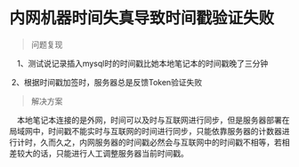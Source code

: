 # 内网机器时间失真导致时间戳验证失败



> 问题复现

​	　1、测试说记录插入mysql时的时间戳比她本地笔记本的时间戳晚了三分钟

​		2、根据时间戳加签时，服务器总是反馈Token验证失败

> 解决方案

​	　本地笔记本连接的是外网，时间可以及时与互联网进行同步，但是服务器部署在局域网中，时间戳不能实时与互联网的时间进行同步，只能依靠服务器的计数器进行计时，久而久之，内网服务器的时间戳必然会与互联网中的时间戳不相等，若相差较大的话，只能进行人工调整服务器当前时间戳。